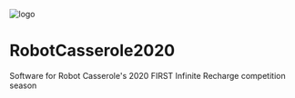 ![logo](http://robotcasserole.org/wp-content/uploads/2014/12/2014-Team-Logo_RedC40000_smallest.png)

# RobotCasserole2020
Software for Robot Casserole's 2020 FIRST Infinite Recharge competition season
